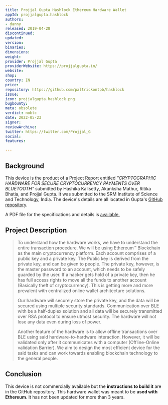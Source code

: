 ```yaml
---
title: Projjal Gupta Hashlock Ethereum Hardware Wallet
appId: projjalgupta.hashlock
authors:
- danny
released: 2019-04-28
discontinued: 
updated: 
version: 
binaries: 
dimensions: 
weight: 
provider: Projjal Gupta
providerWebsite: https://projjalgupta.in/
website: 
shop: 
country: IN
price: 
repository: https://github.com/paltrickontpb/hashlock
issue: 
icon: projjalgupta.hashlock.png
bugbounty: 
meta: obsolete
verdict: nobtc
date: 2022-05-23
signer: 
reviewArchive: 
twitter: https://twitter.com/Projjal_G
social: 
features: 

---
```


## Background 

This device is the product of a Project Report entitled *"CRYPTOGRAPHIC HARDWARE FOR SECURE CRYPTOCURRENCY PAYMENTS OVER BLUETOOTH"* submitted by Hashika Kalisetty, Akanksha Mathur, Ritika Bhatia, and Projjal Gupta. It was submitted to the SRM Institute of Science and Technology, India. The device's details are all located in Gupta's [GitHub repository](https://github.com/paltrickontpb/hashlock).

A PDF file for the specifications and details is [available.](https://github.com/paltrickontpb/hashlock/blob/master/hashlock.pdf)

## Project Description 

> To understand how the hardware works, we have to understand the entire transaction procedure. We will be using Ethereum™ Blockchain as the main cryptocurrency platform. Each account comprises of a public key and a private key. The Public key is derived from the private key, and can be given to people. The private key, however, is the master password to an account, which needs to be safely guarded by the user. If a hacker gets hold of a private key, then he has full access rights to move all the funds to another account (Basically theft of cryptocurrency). This is getting more and more prevalent with centralized online wallet architecture solutions.
>
> Our hardware will securely store the private key, and the data will be secured using multiple security standards. Communication over BLE with be a half-duplex solution and all data will be securely transmitted over RSA protocol to ensure utmost security. The hardware will not lose any data even during loss of power.
>
> Another feature of the hardware is to allow offline transactions over BLE using said hardware-to-hardware interaction. However, it will be validated only after it communicates with a computer (Offline-Online validation Barrier). We aim to design the most efficient device for the said tasks and can work towards enabling blockchain technology to the general people.

## Conclusion

This device is not commercially available but the **instructions to build it** are in the GitHub repository. This hardware wallet was meant to be **used with Ethereum**. It has not been updated for more than 3 years.


